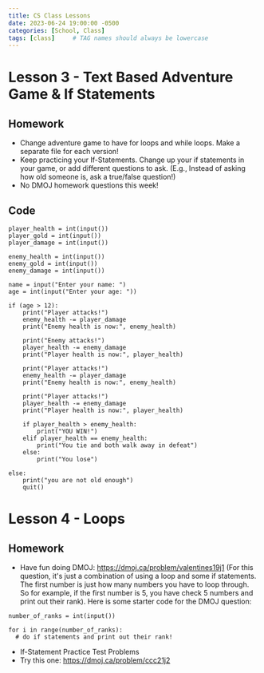 ```yaml
---
title: CS Class Lessons
date: 2023-06-24 19:00:00 -0500
categories: [School, Class]
tags: [class]     # TAG names should always be lowercase
---
```


# Lesson 3 - Text Based Adventure Game & If Statements

## Homework

- Change adventure game to have for loops and while loops. Make a separate file for each version!
- Keep practicing your If-Statements. Change up your if statements in your game, or add different questions to ask. (E.g., Instead of asking how old someone is, ask a true/false question!)
- No DMOJ homework questions this week! 

## Code

```
player_health = int(input())
player_gold = int(input())
player_damage = int(input())

enemy_health = int(input())
enemy_gold = int(input())
enemy_damage = int(input())

name = input("Enter your name: ")
age = int(input("Enter your age: "))

if (age > 12):
    print("Player attacks!")
    enemy_health -= player_damage
    print("Enemy health is now:", enemy_health)

    print("Enemy attacks!")
    player_health -= enemy_damage
    print("Player health is now:", player_health)

    print("Player attacks!")
    enemy_health -= player_damage
    print("Enemy health is now:", enemy_health)

    print("Player attacks!")
    player_health -= enemy_damage
    print("Player health is now:", player_health)

    if player_health > enemy_health:
        print("YOU WIN!")
    elif player_health == enemy_health:
        print("You tie and both walk away in defeat")
    else:
        print("You lose")

else:
    print("you are not old enough")
    quit()

```

# Lesson 4 - Loops

## Homework

- Have fun doing DMOJ: https://dmoj.ca/problem/valentines19j1 (For this question, it's just a combination of using a loop and some if statements. The first number is just how many numbers you have to loop through. So for example, if the first number is 5, you have check 5 numbers and print out their rank). Here is some starter code for the DMOJ question:

```
number_of_ranks = int(input())

for i in range(number_of_ranks):
  # do if statements and print out their rank!

```

- If-Statement Practice Test Problems
- Try this one: https://dmoj.ca/problem/ccc21j2
